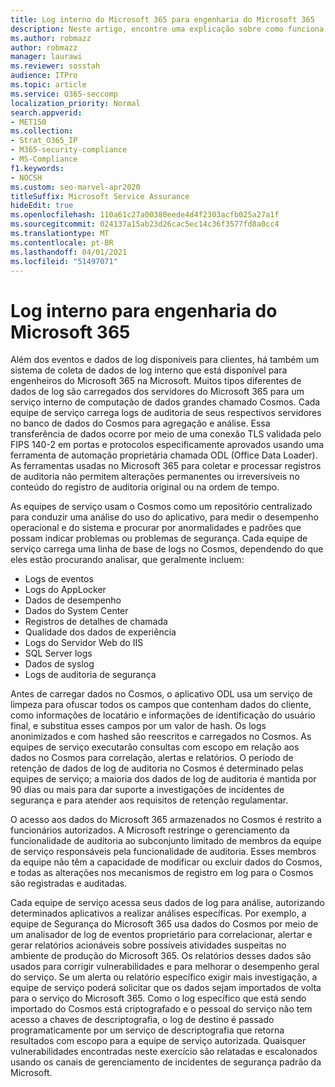 ```yaml
---
title: Log interno do Microsoft 365 para engenharia do Microsoft 365
description: Neste artigo, encontre uma explicação sobre como funciona o log interno para as equipes de Engenharia do Microsoft 365.
ms.author: robmazz
author: robmazz
manager: laurawi
ms.reviewer: sosstah
audience: ITPro
ms.topic: article
ms.service: O365-seccomp
localization_priority: Normal
search.appverid:
- MET150
ms.collection:
- Strat_O365_IP
- M365-security-compliance
- MS-Compliance
f1.keywords:
- NOCSH
ms.custom: seo-marvel-apr2020
titleSuffix: Microsoft Service Assurance
hideEdit: true
ms.openlocfilehash: 110a61c27a00380eede4d4f2303acfb025a27a1f
ms.sourcegitcommit: 024137a15ab23d26cac5ec14c36f3577fd8a0cc4
ms.translationtype: MT
ms.contentlocale: pt-BR
ms.lasthandoff: 04/01/2021
ms.locfileid: "51497071"
---
```

# <a name="internal-logging-for-microsoft-365-engineering"></a>Log interno para engenharia do Microsoft 365

Além dos eventos e dados de log disponíveis para clientes, há também um sistema de coleta de dados de log interno que está disponível para engenheiros do Microsoft 365 na Microsoft. Muitos tipos diferentes de dados de log são carregados dos servidores do Microsoft 365 para um serviço interno de computação de dados grandes chamado Cosmos. Cada equipe de serviço carrega logs de auditoria de seus respectivos servidores no banco de dados do Cosmos para agregação e análise. Essa transferência de dados ocorre por meio de uma conexão TLS validada pelo FIPS 140-2 em portas e protocolos especificamente aprovados usando uma ferramenta de automação proprietária chamada ODL (Office Data Loader). As ferramentas usadas no Microsoft 365 para coletar e processar registros de auditoria não permitem alterações permanentes ou irreversíveis no conteúdo do registro de auditoria original ou na ordem de tempo.

As equipes de serviço usam o Cosmos como um repositório centralizado para conduzir uma análise do uso do aplicativo, para medir o desempenho operacional e do sistema e procurar por anormalidades e padrões que possam indicar problemas ou problemas de segurança. Cada equipe de serviço carrega uma linha de base de logs no Cosmos, dependendo do que eles estão procurando analisar, que geralmente incluem:

- Logs de eventos
- Logs do AppLocker
- Dados de desempenho
- Dados do System Center
- Registros de detalhes de chamada
- Qualidade dos dados de experiência
- Logs do Servidor Web do IIS
- SQL Server logs
- Dados de syslog
- Logs de auditoria de segurança

Antes de carregar dados no Cosmos, o aplicativo ODL usa um serviço de limpeza para ofuscar todos os campos que contenham dados do cliente, como informações de locatário e informações de identificação do usuário final, e substitua esses campos por um valor de hash. Os logs anonimizados e com hashed são reescritos e carregados no Cosmos. As equipes de serviço executarão consultas com escopo em relação aos dados no Cosmos para correlação, alertas e relatórios. O período de retenção de dados de log de auditoria no Cosmos é determinado pelas equipes de serviço; a maioria dos dados de log de auditoria é mantida por 90 dias ou mais para dar suporte a investigações de incidentes de segurança e para atender aos requisitos de retenção regulamentar.

O acesso aos dados do Microsoft 365 armazenados no Cosmos é restrito a funcionários autorizados. A Microsoft restringe o gerenciamento da funcionalidade de auditoria ao subconjunto limitado de membros da equipe de serviço responsáveis pela funcionalidade de auditoria. Esses membros da equipe não têm a capacidade de modificar ou excluir dados do Cosmos, e todas as alterações nos mecanismos de registro em log para o Cosmos são registradas e auditadas.

Cada equipe de serviço acessa seus dados de log para análise, autorizando determinados aplicativos a realizar análises específicas. Por exemplo, a equipe de Segurança do Microsoft 365 usa dados do Cosmos por meio de um analisador de log de eventos proprietário para correlacionar, alertar e gerar relatórios acionáveis sobre possíveis atividades suspeitas no ambiente de produção do Microsoft 365. Os relatórios desses dados são usados para corrigir vulnerabilidades e para melhorar o desempenho geral do serviço. Se um alerta ou relatório específico exigir mais investigação, a equipe de serviço poderá solicitar que os dados sejam importados de volta para o serviço do Microsoft 365. Como o log específico que está sendo importado do Cosmos está criptografado e o pessoal do serviço não tem acesso a chaves de descriptografia, o log de destino é passado programaticamente por um serviço de descriptografia que retorna resultados com escopo para a equipe de serviço autorizada. Quaisquer vulnerabilidades encontradas neste exercício são relatadas e escalonados usando os canais de gerenciamento de incidentes de segurança padrão da Microsoft.
